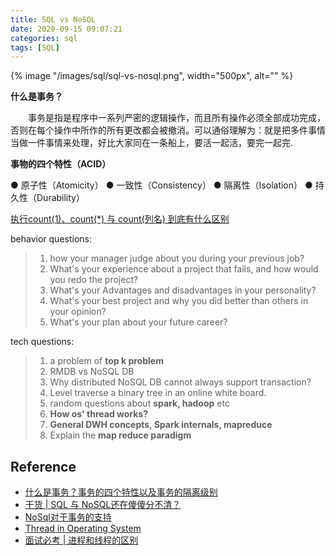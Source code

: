 ```yaml
---
title: SQL vs NoSQL
date: 2020-09-15 09:07:21
categories: sql
tags: [SQL]
---
```


{% image "/images/sql/sql-vs-nosql.png", width="500px", alt="" %}

<!-- more -->
        
**什么是事务？**

　　事务是指是程序中一系列严密的逻辑操作，而且所有操作必须全部成功完成，否则在每个操作中所作的所有更改都会被撤消。可以通俗理解为：就是把多件事情当做一件事情来处理，好比大家同在一条船上，要活一起活，要完一起完.

**事物的四个特性（ACID）**

● 原子性（Atomicity）
● 一致性（Consistency）
● 隔离性（Isolation）
● 持久性（Durability）


[执行count(1)、count(*) 与 count(列名) 到底有什么区别](https://zhuanlan.zhihu.com/p/89299468)

behavior questions:

> 1. how your manager judge about you during your previous job? 
> 2. What's your experience about a project that fails, and how would you redo the project? 
> 3. What's your Advantages and disadvantages in your personality? 
> 4. What's your best project and why you did better than others in your opinion? 
> 5. What's your plan about your future career? 

tech questions:

> 1. a problem of **top k problem** 
> 2. RMDB vs NoSQL DB
> 3. Why distributed NoSQL DB cannot always support transaction?
> 4. Level traverse a binary tree in an online white board.  
> 5. random questions about **spark, hadoop** etc
> 6. **How os' thread works?**
> 7. **General DWH concepts, Spark internals, mapreduce**
> 8. Explain the **map reduce paradigm**

## Reference

- [什么是事务？事务的四个特性以及事务的隔离级别](https://cloud.tencent.com/developer/article/1133074)
- [干货 | SQL 与 NoSQL还在傻傻分不清？](https://zhuanlan.zhihu.com/p/63371253)
- [NoSql对于事务的支持](https://blog.csdn.net/kezhong_wxl/article/details/77000947)
- [Thread in Operating System](https://www.geeksforgeeks.org/thread-in-operating-system/)
- [面试必考 | 进程和线程的区别](https://zhuanlan.zhihu.com/p/114453309)


